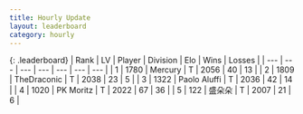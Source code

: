 ```yaml
---
title: Hourly Update
layout: leaderboard
category: hourly
---
```


{: .leaderboard}
| Rank | LV | Player | Division | Elo | Wins | Losses |
| --- | --- | --- | --- | --- | --- | --- |
| <span data-change="0">1</span> | 1780 | <span title="ID: 692745">Mercury</span> | T | <span data-change="10">2056</span> | <span data-change="1">40</span> | <span data-change="0">13</span> |
| <span data-change="0">2</span> | 1809 | <span title="ID: 544310">TheDraconic</span> | T | <span data-change="-3">2038</span> | <span data-change="1">23</span> | <span data-change="1">5</span> |
| <span data-change="0">3</span> | 1322 | <span title="ID: 512212">Paolo Aluffi</span> | T | <span data-change="0">2036</span> | <span data-change="0">42</span> | <span data-change="0">14</span> |
| <span data-change="0">4</span> | 1020 | <span title="ID: 427478">PK Moritz</span> | T | <span data-change="0">2022</span> | <span data-change="0">67</span> | <span data-change="0">36</span> |
| <span data-change="0">5</span> | 122 | <span title="ID: 770807">盛朵朵</span> | T | <span data-change="0">2007</span> | <span data-change="0">21</span> | <span data-change="0">6</span> |